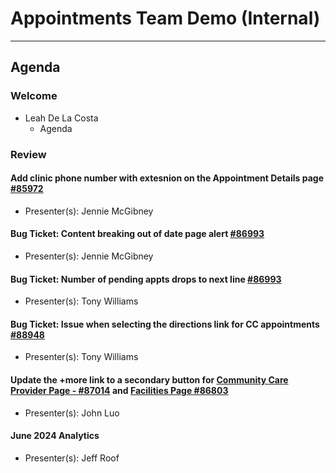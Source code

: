 # Appointments Team Demo (Internal) 

---

## Agenda

### Welcome

- Leah De La Costa
  - Agenda

### Review 

#### Add clinic phone number with extesnion on the Appointment Details page [#85972]() 
  - Presenter(s): Jennie McGibney

#### Bug Ticket: Content breaking out of date page alert [#86993](https://github.com/department-of-veterans-affairs/va.gov-team/issues/86993)
  - Presenter(s): Jennie McGibney

#### Bug Ticket: Number of pending appts drops to next line [#86993](https://github.com/department-of-veterans-affairs/va.gov-team/issues/86999)
  - Presenter(s): Tony Williams

#### Bug Ticket: Issue when selecting the directions link for CC appointments [#88948](https://github.com/department-of-veterans-affairs/va.gov-team/issues/88948)
  - Presenter(s): Tony Williams

#### Update the +more link to a secondary button for [Community Care Provider Page - #87014](https://github.com/department-of-veterans-affairs/va.gov-team/issues/87014) and [Facilities Page #86803](https://github.com/department-of-veterans-affairs/va.gov-team/issues/86803)
  - Presenter(s): John Luo

#### June 2024 Analytics
  - Presenter(s): Jeff Roof     
